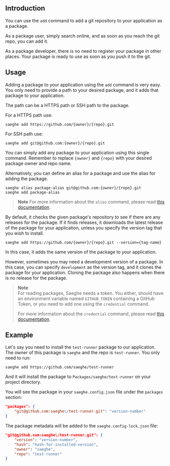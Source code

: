 ## Introduction

You can use the `add` command to add a git repository to your application as a package.

As a package user, simply search online, and as soon as you reach the git repo, you can add it.

As a package developer, there is no need to register your package in other places.
Your package is ready to use as soon as you push it to the git.

## Usage

Adding a package to your application using the `add` command is very easy.
You only need to provide a path to your desired package, and it adds that package to your application.

The path can be a HTTPS path or SSH path to the package.

For a HTTPS path use:

```shell
saeghe add https://github.com/{owner}/{repo}.git
```

For SSH path use:

```shell
saeghe add git@github.com:{owner}/{repo}.git
```

You can simply add any package to your application using this single command.
Remember to replace `{owner}` and `{repo}` with your desired package owner and repo name.

Alternatively, you can define an alias for a package and use the alias for adding the package.

```shell
saeghe alias package-alias git@github.com:{owner}/{repo}.git
saeghe add package-alias
```

> **Note**
> For more information about the `alias` command,
> please read [this documentation](http://saeghe.com/documentations/alias-command).

By default, it checks the given package's repository to see if there are any releases for the package.
If it finds releases, it downloads the latest release of the package for your application,
unless you specify the version tag that you wish to install.

```shell
saeghe add https://github.com/{owner}/{repo}.git --version={tag-name}
```

In this case, it adds the same version of the package to your application.

However, sometimes you may need a development version of a package.
In this case, you can specify `development` as the version tag, and it clones the package for your application.
Cloning the package also happens when there is no release for the package.

> **Note**  
> For reading packages, Saeghe needs a token. 
> You either, should have an environment variable named `GITHUB_TOKEN` containing a GitHub Token, 
> or you need to add one using the `credential` command.
>
> For more information about the `credential` command, 
> please read [this documentation](http://saeghe.com/documentations/credential-command).

## Example

Let's say you need to install the `test-runner` package to our application.
The owner of this package is `saeghe` and the repo is `test-runner`.
You only need to run:

```shell
saeghe add https://github.com/saeghe/test-runner
```
And it will install the package to `Packages/saeghe/test-runner` on your project directory.

You will see the package in your `saeghe.config.json` file under the `packages` section:

```json
"packages": {
    "git@github.com:saeghe\/test-runner.git": "version-number"
}
```

The package metadata will be added to the `saeghe.config-lock.json` file:

```json
"git@github.com:saeghe\/test-runner.git": {
    "version": "version-number",
    "hash": "hash-for-installed-version",
    "owner": "saeghe",
    "repo": "test-runner"
}
```

